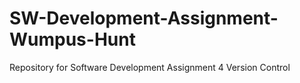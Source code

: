 # SW-Development-Assignment-Wumpus-Hunt
Repository for Software Development Assignment 4 Version Control
